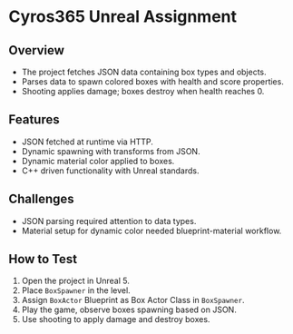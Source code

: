 # Cyros365 Unreal Assignment

## Overview
- The project fetches JSON data containing box types and objects.
- Parses data to spawn colored boxes with health and score properties.
- Shooting applies damage; boxes destroy when health reaches 0.

## Features
- JSON fetched at runtime via HTTP.
- Dynamic spawning with transforms from JSON.
- Dynamic material color applied to boxes.
- C++ driven functionality with Unreal standards.

## Challenges
- JSON parsing required attention to data types.
- Material setup for dynamic color needed blueprint-material workflow.

## How to Test
1. Open the project in Unreal 5.
2. Place `BoxSpawner` in the level.
3. Assign `BoxActor` Blueprint as Box Actor Class in `BoxSpawner`.
4. Play the game, observe boxes spawning based on JSON.
5. Use shooting to apply damage and destroy boxes.

 
